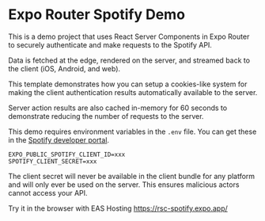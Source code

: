 # Expo Router Spotify Demo

This is a demo project that uses React Server Components in Expo Router to securely authenticate and make requests to the Spotify API.

Data is fetched at the edge, rendered on the server, and streamed back to the client (iOS, Android, and web).

This template demonstrates how you can setup a cookies-like system for making the client authentication results automatically available to the server.

Server action results are also cached in-memory for 60 seconds to demonstrate reducing the number of requests to the server.

This demo requires environment variables in the `.env` file. You can get these in the [Spotify developer portal](https://developer.spotify.com/dashboard).

```
EXPO_PUBLIC_SPOTIFY_CLIENT_ID=xxx
SPOTIFY_CLIENT_SECRET=xxx
```

The client secret will never be available in the client bundle for any platform and will only ever be used on the server. This ensures malicious actors cannot access your API.

Try it in the browser with EAS Hosting https://rsc-spotify.expo.app/
